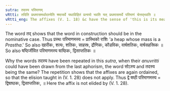 ```yaml
---
sutra: तदस्य परिमाणम्
vRtti: तदिति प्रथमासमर्थादस्येति षष्ठ्यर्थे यथाविहितं प्रत्ययो भवति यत् प्रथमासमर्थे परिमाणं चेत्तद्भवति ॥
vRtti_eng: The affixes (V. 1. 18) &c have the sense of 'this is its measure."
---
```

The word तद् shows that the word in construction should be in the nominative case. Thus प्रस्थः परिमाणमस्य = प्रास्थिको राशिः 'a heap whose mass is a _Prastha_.' So also खारीकः, शत्यः, शतिकः, साहस्रः, द्रौणिकः, कौडविकः, वार्षशतिकः, वार्षसहस्रिकः ॥ So also षष्ठिर्जीवित परिमाणमस्य षाष्ठिकः, द्विसाप्ततिकः ॥

Why the words तदस्य have been repeated in this _sutra_, when their _anuvritti_ could have been drawn from the last aphorism, the word सोऽस्य and तदस्य being the same? The repetition shows that the affixes are again ordained, so that the elision taught in (V. 1. 28) does not apply. Thus द्वे षष्ठी परिमाणमस्य = द्विषाष्ठकः, द्विसाप्ततिकः, ॥ Here the affix is not elided by (V. 1. 28).
